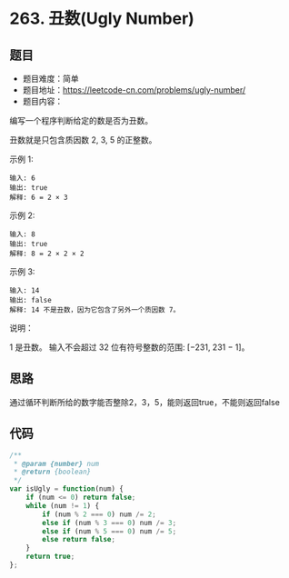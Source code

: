 # 263. 丑数(Ugly Number)

## 题目
* 题目难度：简单
* 题目地址：https://leetcode-cn.com/problems/ugly-number/
* 题目内容：

编写一个程序判断给定的数是否为丑数。

丑数就是只包含质因数 2, 3, 5 的正整数。

示例 1:

```
输入: 6
输出: true
解释: 6 = 2 × 3
```

示例 2:

```
输入: 8
输出: true
解释: 8 = 2 × 2 × 2
```

示例 3:

```
输入: 14
输出: false 
解释: 14 不是丑数，因为它包含了另外一个质因数 7。
```

说明：

1 是丑数。
输入不会超过 32 位有符号整数的范围: [−231,  231 − 1]。


## 思路
通过循环判断所给的数字能否整除2，3，5，能则返回true，不能则返回false


## 代码
```JavaScript
/**
 * @param {number} num
 * @return {boolean}
 */
var isUgly = function(num) {
    if (num <= 0) return false;
    while (num != 1) {
        if (num % 2 === 0) num /= 2;
        else if (num % 3 === 0) num /= 3;
        else if (num % 5 === 0) num /= 5;
        else return false;
    }
    return true;
};
```
